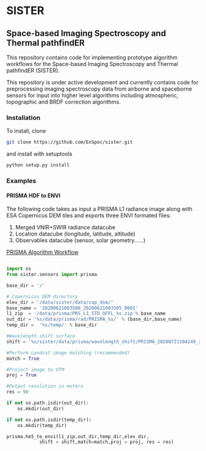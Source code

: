 # SISTER
## Space-based Imaging Spectroscopy and Thermal pathfindER

This repository contains code for implementing prototype algorithm workflows
for the Space-based Imaging Spectroscopy and Thermal pathfindER (SISTER).

This repository is under active development and currently contains
code for preprocessing imaging spectroscopy data from airborne and spaceborne
sensors for input into higher level algorithms including atmospheric, topographic
and BRDF correction algorithms.

### Installation
To install, clone
```bash
git clone https://github.com/EnSpec/sister.git
```

and install with setuptools
```bash
python setup.py install
```

### Examples

#### PRISMA HDF to ENVI

The following code takes as input a PRISMA L1 radiance image along with ESA Copernicus DEM tiles and exports
three ENVI formated files:
1. Merged VNIR+SWIR radiance datacube
2. Location datacube (longitude, latitude, altitude)
3. Observables datacube (sensor, solar geometry......)

[PRISMA Algorithm Workflow](https://github.com/EnSpec/sister/blob/master/figures/prisma_workflow.svg)

```python

import os
from sister.sensors import prisma

base_dir = '/'

# Copernicus DEM directory
elev_dir = '/data/sister/data/cop_dsm/'
base_name = '20200621003500_20200621003505_0001'
l1_zip  = '/data/prisma/PRS_L1_STD_OFFL_%s.zip'% base_name
out_dir = '%s/data/prisma/rad/PRISMA_%s/' % (base_dir,base_name)
temp_dir =  '%s/temp/' % base_dir

#Wavelength shift surface
shift = '%s/sister/data/prisma/wavelength_shift/PRISMA_20200721104249_20200721104253_0001_wavelength_shift_surface' % base_dir

#Perform Landsat image matching (recommended)
match = True

#Project image to UTM
proj = True

#Output resolution in meters
res = 90

if not os.path.isdir(out_dir):
    os.mkdir(out_dir)

if not os.path.isdir(temp_dir):
    os.mkdir(temp_dir)

prisma.he5_to_envi(l1_zip,out_dir,temp_dir,elev_dir,
            shift = shift,match=match,proj = proj, res = res)

```
